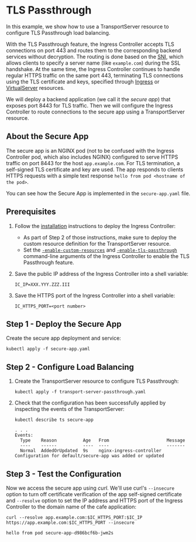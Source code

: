 # TLS Passthrough

In this example, we show how to use a TransportServer resource to configure TLS Passthrough load balancing.

With the TLS Passthrough feature, the Ingress Controller accepts TLS connections on port 443 and routes them to the
corresponding backend services without decryption. The routing is done based on the
[SNI](https://en.wikipedia.org/wiki/Server_Name_Indication), which allows clients to specify a server name (like
`example.com`) during the SSL handshake. At the same time, the Ingress Controller continues to handle regular HTTPS
traffic on the same port 443, terminating TLS connections using the TLS certificate and keys, specified through
[Ingress](https://docs.nginx.com/nginx-ingress-controller/configuration/ingress-resources/basic-configuration/) or
[VirtualServer](https://docs.nginx.com/nginx-ingress-controller/configuration/virtualserver-and-virtualserverroute-resources/)
resources.

We will deploy a backend application (we call it the *secure app*) that exposes port 8443 for TLS traffic. Then we will
configure the Ingress Controller to route connections to the secure app using a TransportServer resource.

## About the Secure App

The secure app is an NGINX pod (not to be confused with the Ingress Controller pod, which also includes NGINX)
configured to serve HTTPS traffic on port 8443 for the host `app.example.com`. For TLS termination, a self-signed TLS
certificate and key are used. The app responds to clients HTTPS requests with a simple text response `hello from pod
<hostname of the pod>`.

You can see how the Secure App is implemented in the `secure-app.yaml` file.

## Prerequisites

1. Follow the [installation](https://docs.nginx.com/nginx-ingress-controller/installation/installation-with-manifests/)
   instructions to deploy the Ingress Controller:
    - As part of Step 2 of those instructions, make sure to deploy the custom resource definition for the
      TransportServer resource.
    - Set the
      [`-enable-custom-resources`](https://docs.nginx.com/nginx-ingress-controller/configuration/global-configuration/command-line-arguments/#cmdoption-enable-custom-resources)
      and
      [`-enable-tls-passthrough`](https://docs.nginx.com/nginx-ingress-controller/configuration/global-configuration/command-line-arguments/#cmdoption-enable-tls-passthrough)
      command-line arguments of the Ingress Controller to enable the TLS Passthrough feature.
1. Save the public IP address of the Ingress Controller into a shell variable:

    ```console
    IC_IP=XXX.YYY.ZZZ.III
    ```

1. Save the HTTPS port of the Ingress Controller into a shell variable:

    ```console
    IC_HTTPS_PORT=<port number>
    ```

## Step 1 - Deploy the Secure App

Create the secure app deployment and service:

```console
kubectl apply -f secure-app.yaml
```

## Step 2 - Configure Load Balancing

1. Create the TransportServer resource to configure TLS Passthrough:

    ```console
    kubectl apply -f transport-server-passthrough.yaml
    ```

1. Check that the configuration has been successfully applied by inspecting the events of the TransportServer:

    ```console
    kubectl describe ts secure-app
    ```

    ```text
    . . .
    Events:
      Type    Reason          Age   From                      Message
      ----    ------          ----  ----                      -------
      Normal  AddedOrUpdated  9s    nginx-ingress-controller  Configuration for default/secure-app was added or updated
    ```

## Step 3 - Test the Configuration

Now we access the secure app using *curl*. We'll use curl's `--insecure` option to turn off certificate verification of
the app self-signed certificate and `--resolve` option to set the IP address and HTTPS port of the Ingress Controller to
the domain name of the cafe application:

```console
curl --resolve app.example.com:$IC_HTTPS_PORT:$IC_IP https://app.example.com:$IC_HTTPS_PORT --insecure
```

```text
hello from pod secure-app-d986bcf6b-jwm2s
```
